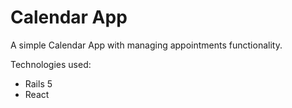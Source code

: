 # Calendar App

A simple Calendar App with managing appointments functionality.

Technologies used:

* Rails 5
* React

